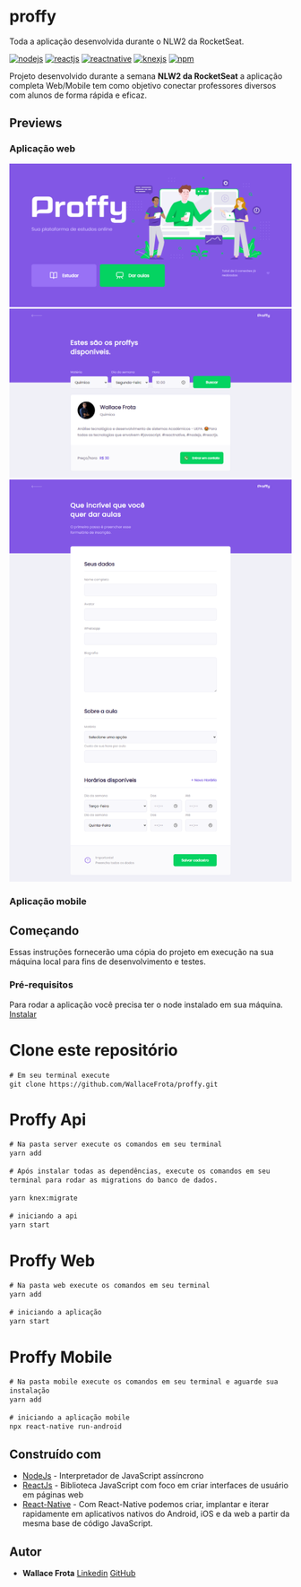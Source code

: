 # proffy
Toda a aplicação desenvolvida durante o NLW2 da RocketSeat.

[![nodejs](https://img.shields.io/badge/nodejs-12.16.3-026E00)](https://nodejs.org/en/download/)
[![reactjs](https://img.shields.io/badge/reactjs-16.13.1-61dafb)](https://reactjs.org/)
[![reactnative](https://img.shields.io/npm/v/react-native?color=%2300D7FE&label=react-native&style=plastic)](https://reactnative.dev/)
[![knexjs](https://img.shields.io/npm/v/knex?color=%23EE7A3B&label=knexjs&style=plastic)](https://knexjs.org/)
[![npm](https://img.shields.io/npm/v/npm?color=%23EE7A3B&label=npm&style=plastice&logo=npm)](https://npm.org/)

Projeto desenvolvido durante a semana **NLW2 da RocketSeat** a aplicação completa Web/Mobile tem como objetivo conectar professores diversos com alunos de forma rápida e eficaz.

## Previews
### Aplicação web
![proffy-web](https://github.com/WallaceFrota/proffy/blob/master/screenshots/preview-1.png?raw=true)
![proffy-web](https://github.com/WallaceFrota/proffy/blob/master/screenshots/preview-2.png?raw=true)
![proffy-web](https://github.com/WallaceFrota/proffy/blob/master/screenshots/preview-3.png?raw=true)
### Aplicação mobile

## Começando
Essas instruções fornecerão uma cópia do projeto em execução na sua máquina local para fins de desenvolvimento e testes.

### Pré-requisitos

Para rodar a aplicação você precisa ter o node instalado em sua máquina.
[Instalar](https://nodejs.org/en/docs/)

# Clone este repositório
```
# Em seu terminal execute
git clone https://github.com/WallaceFrota/proffy.git
```
# Proffy Api
```
# Na pasta server execute os comandos em seu terminal
yarn add

# Após instalar todas as dependências, execute os comandos em seu terminal para rodar as migrations do banco de dados.

yarn knex:migrate

# iniciando a api
yarn start

```
# Proffy Web
```
# Na pasta web execute os comandos em seu terminal
yarn add

# iniciando a aplicação
yarn start
```

# Proffy Mobile
```
# Na pasta mobile execute os comandos em seu terminal e aguarde sua instalação
yarn add

# iniciando a aplicação mobile
npx react-native run-android
```
## Construído com

* [NodeJs](https://nodejs.org/en/docs/) -  Interpretador de JavaScript assíncrono
* [ReactJs](https://reactjs.org/) -   Biblioteca JavaScript com foco em criar interfaces de usuário em páginas web
* [React-Native](http://reactnative.dev/docs/) - Com React-Native podemos criar, implantar e iterar rapidamente em aplicativos nativos do Android, iOS e da web a partir da mesma base de código JavaScript.

## Autor
* **Wallace Frota**
[Linkedin](https://linkedin.com/in/wallacefrota)
[GitHub](https://github.com/WallaceFrota)

